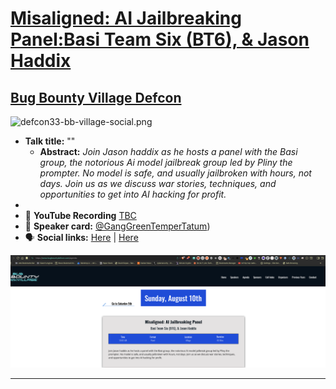 # [Misaligned: AI Jailbreaking Panel:Basi Team Six (BT6), & Jason Haddix](https://www.bugbountydefcon.com/agenda)
## [Bug Bounty Village Defcon](https://www.bugbountydefcon.com/agenda)

![defcon33-bb-village-social.png](https://raw.githubusercontent.com/GangGreenTemperTatum/speaking/main/docs/conferences/defcon/2025/august/bb_village/defcon33-misaligned_ai-jailbreaking-bt6-bug-bounty-village-2025.png)

- **Talk title:** ""
  - **Abstract:** _Join Jason haddix as he hosts a panel with the Basi group, the notorious Ai model jailbreak group led by Pliny the prompter. No model is safe, and usually jailbroken with hours, not days. Join us as we discuss war stories, techniques, and opportunities to get into AI hacking for profit._
-
- 🍿 **YouTube Recording** [TBC](TBC)
- 📣 **Speaker card:** [@GangGreenTemperTatum](https://www.bugbountydefcon.com/agenda))
- 🗣️ **Social links:** [Here](tbc) | [Here](tbc)

![defcon33-bb-village-agenda-snip.png](https://raw.githubusercontent.com/GangGreenTemperTatum/speaking/main/docs/conferences/defcon/2025/august/bb_village/defcon33-bb-village-agenda-snip.png)

------------------------------
